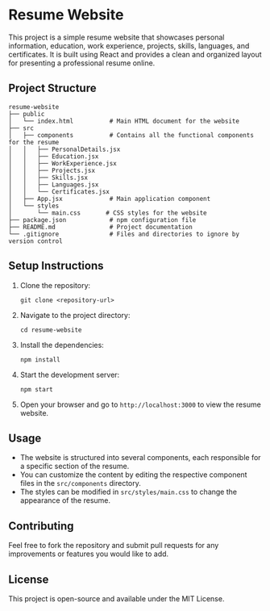 # Resume Website

This project is a simple resume website that showcases personal information, education, work experience, projects, skills, languages, and certificates. It is built using React and provides a clean and organized layout for presenting a professional resume online.

## Project Structure

```
resume-website
├── public
│   └── index.html          # Main HTML document for the website
├── src
│   ├── components          # Contains all the functional components for the resume
│   │   ├── PersonalDetails.jsx
│   │   ├── Education.jsx
│   │   ├── WorkExperience.jsx
│   │   ├── Projects.jsx
│   │   ├── Skills.jsx
│   │   ├── Languages.jsx
│   │   └── Certificates.jsx
│   ├── App.jsx             # Main application component
│   └── styles
│       └── main.css       # CSS styles for the website
├── package.json            # npm configuration file
├── README.md               # Project documentation
└── .gitignore              # Files and directories to ignore by version control
```

## Setup Instructions

1. Clone the repository:
   ```
   git clone <repository-url>
   ```

2. Navigate to the project directory:
   ```
   cd resume-website
   ```

3. Install the dependencies:
   ```
   npm install
   ```

4. Start the development server:
   ```
   npm start
   ```

5. Open your browser and go to `http://localhost:3000` to view the resume website.

## Usage

- The website is structured into several components, each responsible for a specific section of the resume.
- You can customize the content by editing the respective component files in the `src/components` directory.
- The styles can be modified in `src/styles/main.css` to change the appearance of the resume.

## Contributing

Feel free to fork the repository and submit pull requests for any improvements or features you would like to add.

## License

This project is open-source and available under the MIT License.
